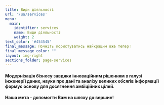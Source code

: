 ```yaml
---
title: Види діяльності
url: '/ua/services'
menu:
  main:
    identifier: services
    name: Види діяльності
    weight: 2
text_color: '#454545'
final_message: Почніть користуватись найкращим вже тепер!
final_message_color: ""
layout: img-right
sections_folder: page-services
---
```

#### Модернізація бізнесу завдяки інноваційним рішенням в галузі інженерії даних, науки про дані та аналізу великих обсягів інформації формує основу для досягнення амбіційних цілей.
#### Наша мета - допомогти Вам на шляху до вершин!